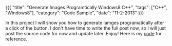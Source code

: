 {{{
  "title": "Generate Images Programtically Windows8 C++",
  "tags": ["C++", "Windows8"],
  "category": "Code Sample",
  "date": "11-2-2013"
}}}

In this project I will show you how to generate iamges programatically after
a click of the button.<!--more--> I don't have time to write the full post now,
so I will just post the source code for now and update later. Enjoy!
Here is my <a href='/downloads/RandomCard.zip'>code</a> for reference.
